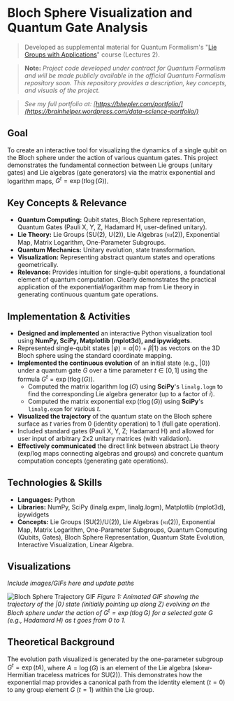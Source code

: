 # Bloch Sphere Visualization and Quantum Gate Analysis

> Developed as supplemental material for Quantum Formalism's "[Lie Groups with Applications](https://quantumformalism.academy/lie-groups-with-applications)" course (Lectures 2).

> **Note:** *Project code developed under contract for Quantum Formalism and will be made publicly available in the official Quantum Formalism repository soon. This repository provides a description, key concepts, and visuals of the project.*

> *See my full portfolio at: [https://bhepler.com/portfolio/](https://brainhelper.wordpress.com/data-science-portfolio/)*

## Goal

To create an interactive tool for visualizing the dynamics of a single qubit on the Bloch sphere under the action of various quantum gates. This project demonstrates the fundamental connection between Lie groups (unitary gates) and Lie algebras (gate generators) via the matrix exponential and logarithm maps, $G^t = \exp(t \log(G))$.

## Key Concepts & Relevance

*   **Quantum Computing:** Qubit states, Bloch Sphere representation, Quantum Gates (Pauli X, Y, Z, Hadamard H, user-defined unitary).
*   **Lie Theory:** Lie Groups (SU(2), U(2)), Lie Algebras ($\mathfrak{su}(2)$), Exponential Map, Matrix Logarithm, One-Parameter Subgroups.
*   **Quantum Mechanics:** Unitary evolution, state transformation.
*   **Visualization:** Representing abstract quantum states and operations geometrically.
*   **Relevance:** Provides intuition for single-qubit operations, a foundational element of quantum computation. Clearly demonstrates the practical application of the exponential/logarithm map from Lie theory in generating continuous quantum gate operations.

## Implementation & Activities

*   **Designed and implemented** an interactive Python visualization tool using **NumPy, SciPy, Matplotlib (mplot3d), and ipywidgets**.
*   Represented single-qubit states $|\psi\rangle = \alpha|0\rangle + \beta|1\rangle$ as vectors on the 3D Bloch sphere using the standard coordinate mapping.
*   **Implemented the continuous evolution** of an initial state (e.g., $|0\rangle$) under a quantum gate $G$ over a time parameter $t \in [0, 1]$ using the formula $G^t = \exp(t \log(G))$.
    *   Computed the matrix logarithm $\log(G)$ using **SciPy**'s `linalg.logm` to find the corresponding Lie algebra generator (up to a factor of $i$).
    *   Computed the matrix exponential $\exp(t \log(G))$ using **SciPy**'s `linalg.expm` for various $t$.
*   **Visualized the trajectory** of the quantum state on the Bloch sphere surface as $t$ varies from 0 (identity operation) to 1 (full gate operation).
*   Included standard gates (Pauli X, Y, Z; Hadamard H) and allowed for user input of arbitrary 2x2 unitary matrices (with validation).
*   **Effectively communicated** the direct link between abstract Lie theory (exp/log maps connecting algebras and groups) and concrete quantum computation concepts (generating gate operations).

## Technologies & Skills

*   **Languages:** Python
*   **Libraries:** NumPy, SciPy (linalg.expm, linalg.logm), Matplotlib (mplot3d), ipywidgets
*   **Concepts:** Lie Groups (SU(2)/U(2)), Lie Algebras ($\mathfrak{su}(2)$), Exponential Map, Matrix Logarithm, One-Parameter Subgroups, Quantum Computing (Qubits, Gates), Bloch Sphere Representation, Quantum State Evolution, Interactive Visualization, Linear Algebra.

## Visualizations

*Include images/GIFs here and update paths*

![Bloch Sphere Trajectory GIF](img/bloch_evolution.gif)
*Figure 1: Animated GIF showing the trajectory of the |0⟩ state (initially pointing up along Z) evolving on the Bloch sphere under the action of $G^t = \exp(t \log G)$ for a selected gate G (e.g., Hadamard H) as t goes from 0 to 1.*


## Theoretical Background

The evolution path visualized is generated by the one-parameter subgroup $G^t = \exp(tA)$, where $A = \log(G)$ is an element of the Lie algebra (skew-Hermitian traceless matrices for SU(2)). This demonstrates how the exponential map provides a canonical path from the identity element ($t=0$) to any group element $G$ ($t=1$) within the Lie group.
